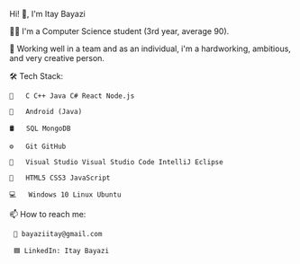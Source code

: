 Hi! 👋, I'm Itay Bayazi

 👨‍🎓 I'm a Computer Science student (3rd year, average 90).
   
 💪 Working well in a team and as an individual,
       i'm a hardworking, ambitious, and very creative person.
   
 


🛠  Tech Stack:

    🧰   C C++ Java C# React Node.js

    📲   Android (Java)

    🛢   SQL MongoDB

    ⚙️   Git GitHub

    🔧   Visual Studio Visual Studio Code IntelliJ Eclipse 

    🎨   HTML5 CSS3 JavaScript
    
    💻   Windows 10 Linux Ubuntu 
    
📫 How to reach me: 

     📧 bayaziitay@gmail.com
       
     🟦 LinkedIn: Itay Bayazi
